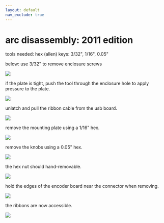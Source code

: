 ```yaml
---
layout: default
nav_exclude: true
---
```


# arc disassembly: 2011 edition

tools needed: hex (allen) keys: 3/32", 1/16", 0.05"

below: use 3/32" to remove enclosure screws

![](/docs/arc/disassembly/images/tech-hardware-disassembly-dscf7732.jpg)

if the plate is tight, push the tool through the enclosure hole to apply pressure to the plate.

![](/docs/arc/disassembly/images/tech-hardware-disassembly-dscf7733.jpg)

unlatch and pull the ribbon cable from the usb board.

![](/docs/arc/disassembly/images/tech-hardware-disassembly-dscf7734.jpg)

remove the mounting plate using a 1/16" hex.

![](/docs/arc/disassembly/images/tech-hardware-disassembly-dscf7735.jpg)

remove the knobs using a 0.05" hex.

![](/docs/arc/disassembly/images/tech-hardware-disassembly-dscf7736.jpg)

the hex nut should hand-removable.

![](/docs/arc/disassembly/images/tech-hardware-disassembly-dscf7737.jpg)

hold the edges of the encoder board near the connector when removing.

![](/docs/arc/disassembly/images/tech-hardware-disassembly-dscf7739.jpg)

the ribbons are now accessible.

![](/docs/arc/disassembly/images/tech-hardware-disassembly-dscf7740.jpg)

